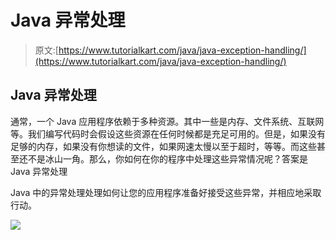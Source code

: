 # Java 异常处理

> 原文:[https://www.tutorialkart.com/java/java-exception-handling/](https://www.tutorialkart.com/java/java-exception-handling/)

## Java 异常处理

通常，一个 Java 应用程序依赖于多种资源。其中一些是内存、文件系统、互联网等。我们编写代码时会假设这些资源在任何时候都是充足可用的。但是，如果没有足够的内存，如果没有你想读的文件，如果网速太慢以至于超时，等等。而这些甚至还不是冰山一角。那么，你如何在你的程序中处理这些异常情况呢？答案是 Java 异常处理

Java 中的异常处理处理如何让您的应用程序准备好接受这些异常，并相应地采取行动。

[![](../Images/925da31b32d6bc3827932f6c8afb11bb.png)](https://www.tutorialkart.com/)